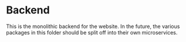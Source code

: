 # Backend

This is the monolithic backend for the website.  In the future, the various packages in this folder should be split off into their own microservices.

